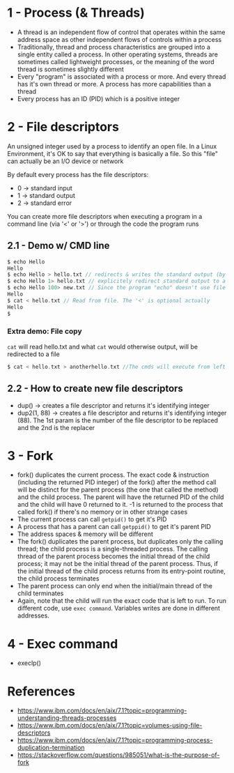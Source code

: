 # 1 - Process (& Threads)
- A thread is an independent flow of control that operates within the same address space as other independent flows of controls within a process
- Traditionally, thread and process characteristics are grouped into a single entity called a process. In other operating systems, threads are sometimes called lightweight processes, or the meaning of the word thread is sometimes slightly different
- Every "program" is associated with a process or more. And every thread has it's own thread or more. A process has more capabilities than a thread
- Every process has an ID (PID) which is a positive integer

# 2 - File descriptors
An unsigned integer used by a process to identify an open file. In a Linux Environment, it's OK to say that everything is basically a file. So this "file" can actually be an I/O device or network

By default every process has the file descriptors:
- 0 -> standard input
- 1 -> standard output
- 2 -> standard error

You can create more file descriptors when executing a program in a command line (via '<' or '>') or through the code the program runs

## 2.1 - Demo w/ CMD line
```c
$ echo Hello
Hello
$ echo Hello > hello.txt // redirects & writes the standard output (by default) coming from the program "echo" to a file
$ echo Hello 1> hello.txt // explicitely redirect standard output to a file
$ echo Hello 100> new.txt // Since the program "echo" doesn't use file desc w/ ID = 100, it will still print in standart output, but the file "new.txt" will be created
Hello
$ cat < hello.txt // Read from file. The '<' is optional actually
Hello
$ 
```

### Extra demo: File copy
`cat` will read hello.txt and what `cat` would otherwise output, will be redirected to a file
```c
$ cat < hello.txt > anotherhello.txt //The cmds will execute from left to right
```

## 2.2 - How to create new file descriptors
- dup() -> creates a file descriptor and returns it's identifying integer
- dup2(1, 88) -> creates a file descriptor and returns it's identifying integer (88). The 1st param is the number of the file descriptor to be replaced and the 2nd is the replacer

# 3 - Fork
- fork() duplicates the current process. The exact code & instruction (including the returned PID integer) of the fork() after the method call will be distinct for the parent process (the one that called the method) and the child process. The parent will have the returned PID of the child and the child will have 0 returned to it. -1 is returned to the process that called fork() if there's no memory or in other strange cases
- The current process can call `getpid()` to get it's PID
- A process that has a parent can call `getppid()` to get it's parent PID
- The address spaces & memory will be different
- The fork() duplicates the parent process, but duplicates only the calling thread; the child process is a single-threaded process. The calling thread of the parent process becomes the initial thread of the child process; it may not be the initial thread of the parent process. Thus, if the initial thread of the child process returns from its entry-point routine, the child process terminates
- The parent process can only end when the initial/main thread of the child terminates
- Again, note that the child will run the exact code that is left to run. To run different code, use `exec command`. Variables writes are done in different addresses.

# 4 - Exec command
- execlp()

# References
- https://www.ibm.com/docs/en/aix/7.1?topic=programming-understanding-threads-processes
- https://www.ibm.com/docs/en/aix/7.1?topic=volumes-using-file-descriptors
- https://www.ibm.com/docs/en/aix/7.1?topic=programming-process-duplication-termination
- https://stackoverflow.com/questions/985051/what-is-the-purpose-of-fork